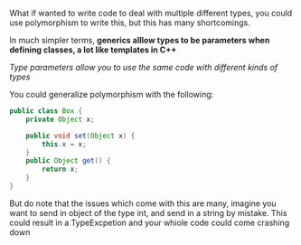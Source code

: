 What if wanted to write code to deal with multiple different types, you could use polymorphism to write this, but this has many shortcomings.

In much simpler terms, **generics alllow types to be parameters when defining classes, a lot like templates in C++**

*Type parameters allow you to use the same code with different kinds of types*

You could generalize polymorphism with the following:


```java
public class Box {
    private Object x;

    public void set(Object x) {
        this.x = x;
    }
    public Object get() {
        return x;
    }
}

```

But do note that the issues which come with this are many, imagine you want to send in object of the type int, and send in a string by mistake. This could result in a TypeExcpetion and your whiole code could come crashing down


